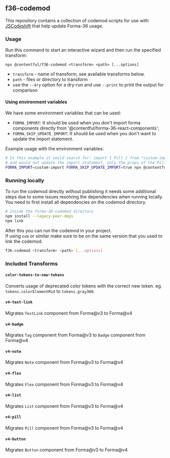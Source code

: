 ## f36-codemod

This repository contains a collection of codemod scripts for use with
[JSCodeshift](https://github.com/facebook/jscodeshift) that help update Forma-36 usage.

### Usage

Run this command to start an interactive wizard and then run the specified transform:

`npx @contentful/f36-codemod <transform> <path> [...options]`

- `transform` - name of transform, see available transforms below.
- `path` - files or directory to transform
- use the `--dry` option for a dry-run and use `--print` to print the output for comparison

#### Using environment variables

We have some environment variables that can be used:

- `FORMA_IMPORT`: It should be used when you don't import forma components directly from '@contentful/forma-36-react-components';
- `FORMA_SKIP_UPDATE_IMPORT`: It should be used when you don't want to update the import statement.

Example usage with the environment variables:

```sh
# In this example it would search for: import { Pill } from "custom-import"
# and would not update the import statement, only the props of the Pill component itself
FORMA_IMPORT=custom-import FORMA_SKIP_UPDATE_IMPORT=true npx @contentful/f36-codemod v4-pill
```

### Running locally

To run the codemod directly without publishing it needs some additional steps due to some issues resolving the dependencies when running locally.  
You need to first install all dependencies on the codemod directory.

```sh
# Inside the forma-36-codemod directory
npm install --legacy-peer-deps
npm link
```

After this you can run the codemod in your project.  
If using `nvm` or similar make sure to be on the same version that you used to link the codemod.

```sh
f36-codemod <transform> <path> [...options]
```

### Included Transforms

#### `color-tokens-to-new-tokens`

Converts usage of deprecated color tokens with the correct new token.
eg. `tokens.colorElementMid` to `tokens.gray300`.

#### `v4-text-link`

Migrates `TextLink` component from Forma@v3 to Forma@v4

#### `v4-badge`

Migrates `Tag` component from Forma@v3 to `Badge` component from Forma@v4

#### `v4-note`

Migrates `Note` component from Forma@v3 to Forma@v4

#### `v4-flex`

Migrates `Flex` component from Forma@v3 to Forma@v4

#### `v4-list`

Migrates `List` component from Forma@v3 to Forma@v4

#### `v4-pill`

Migrates `Pill` component from Forma@v3 to Forma@v4

#### `v4-button`

Migrates `Button` component from Forma@v3 to Forma@v4
